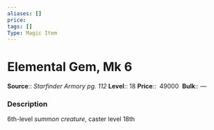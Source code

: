 ```yaml
---
aliases: []
price: 
tags: []
Type: Magic Item
---
```


# Elemental Gem, Mk 6

**Source**:: _Starfinder Armory pg. 112_
**Level**:: 18
**Price**::  49000 
**Bulk**:: —

### Description

6th-level _summon creature_, caster level 18th
